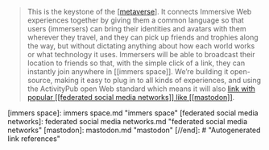 >This is the keystone of the [[metaverse]]. It connects Immersive Web experiences together by giving them a common language so that users (immersers) can bring their identities and avatars with them wherever they travel, and they can pick up friends and trophies along the way, but without dictating anything about how each world works or what technology it uses. Immersers will be able to broadcast their location to friends so that, with the simple click of a link, they can instantly join anywhere in [[immers space]]. We’re building it open-source, making it easy to plug in to all kinds of experiences, and using the ActivityPub open Web standard which means it will also [link with popular [[federated social media networks]] like [[mastodon]]](https://blog.joinmastodon.org/2018/06/why-activitypub-is-the-future/).

[//begin]: # "Autogenerated link references for markdown compatibility"
[metaverse]: metaverse.md "metaverse"
[immers space]: immers space.md "immers space"
[federated social media networks]: federated social media networks.md "federated social media networks"
[mastodon]: mastodon.md "mastodon"
[//end]: # "Autogenerated link references"